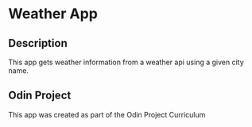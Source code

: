 # Weather App

## Description
This app gets weather information from a weather api using a given city name.

## Odin Project
This app was created as part of the Odin Project Curriculum
